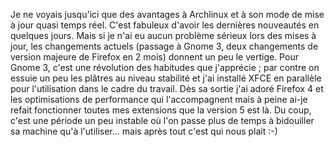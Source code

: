 <!-- title: Le vertige -->
<!-- category: Humeur -->

Je ne voyais jusqu'ici que des avantages à Archlinux et à son mode de mise à
jour quasi temps réel. <!-- more -->C'est fabuleux d'avoir les dernières nouveautés en
quelques jours. Mais si je n'ai eu aucun problème sérieux lors des mises à
jour, les changements actuels (passage à Gnome 3, deux changements de version
majeure de Firefox en 2 mois) donnent un peu le vertige. Pour Gnome 3, c'est une
révolution des habitudes que j'apprécie ; par contre on essuie un peu les
plâtres au niveau stabilité et j'ai installé XFCE en parallèle pour
l'utilisation dans le cadre du travail. Dès sa sortie j'ai adoré Firefox 4 et
les optimisations de performance qui l'accompagnent mais à peine ai-je refait
fonctionner toutes mes extensions que la version 5 est là. Du coup, c'est une
période un peu instable où l'on passe plus de temps à bidouiller sa machine
qu'à l'utiliser... mais après tout c'est qui nous plait :-)
